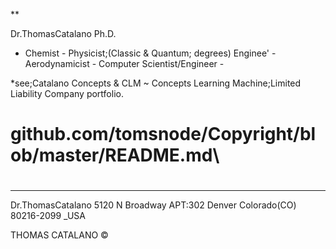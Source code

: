 *\* 

Dr.ThomasCatalano Ph.D.
- Chemist - Physicist;(Classic & Quantum; degrees) Enginee' - Aerodynamicist - Computer Scientist/Engineer -


*see;Catalano Concepts & CLM ~ Concepts Learning Machine;Limited Liability Company portfolio.



# github.com/tomsnode/Copyright/blob/master/README.md\

#

--------------
Dr.ThomasCatalano
5120 N Broadway APT:302
Denver Colorado(CO) 80216-2099 _USA

THOMAS CATALANO ©






